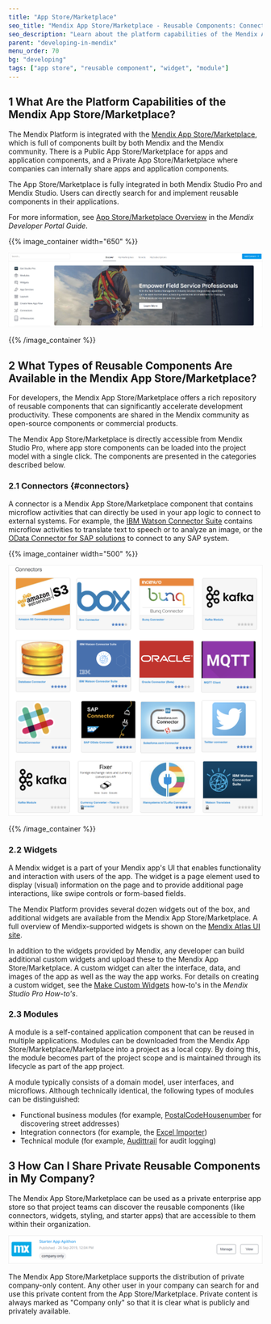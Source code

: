 ```yaml
---
title: "App Store/Marketplace"
seo_title: "Mendix App Store/Marketplace - Reusable Components: Connectors & Widgets"
seo_description: "Learn about the platform capabilities of the Mendix App Store/Marketplace & about the reusable components such as connectors, widgets & modules that can be found there."
parent: "developing-in-mendix"
menu_order: 70
bg: "developing"
tags: ["app store", "reusable component", "widget", "module"]
---
```


## 1 What Are the Platform Capabilities of the Mendix App Store/Marketplace?

The Mendix Platform is integrated with the [Mendix App Store/Marketplace](https://appstore.home.mendix.com/index3.html), which is full of components built by both Mendix and the Mendix community. There is a Public App Store/Marketplace for apps and application components, and a Private App Store/Marketplace where companies can internally share apps and application components.

The App Store/Marketplace is fully integrated in both Mendix Studio Pro and Mendix Studio. Users can directly search for and implement reusable components in their applications.

For more information, see [App Store/Marketplace Overview](https://docs.mendix.com/developerportal/app-store/app-store-overview) in the *Mendix Developer Portal Guide*.

{{% image_container width="650" %}}

![App Store/Marketplace](attachments/app-store.jpg)

{{% /image_container %}}

## 2 What Types of Reusable Components Are Available in the Mendix App Store/Marketplace?

For developers, the Mendix App Store/Marketplace offers a rich repository of reusable components that can significantly accelerate development productivity. These components are shared in the Mendix community as open-source components or commercial products.

The Mendix App Store/Marketplace is directly accessible from Mendix Studio Pro, where app store components can be loaded into the project model with a single click. The components are presented in the categories described below.

### 2.1 Connectors {#connectors}

A connector is a Mendix App Store/Marketplace component that contains microflow activities that can directly be used in your app logic to connect to external systems. For example, the [IBM Watson Connector Suite](https://appstore.home.mendix.com/link/app/2860/) contains microflow activities to translate text to speech or to analyze an image, or the [OData Connector for SAP solutions](https://appstore.home.mendix.com/link/app/74525/) to connect to any SAP system.

{{% image_container width="500" %}}

![App Store/Marketplace Connectors](attachments/app-store-connectors.png)

{{% /image_container %}}

### 2.2 Widgets

A Mendix widget is a part of your Mendix app's UI that enables functionality and interaction with users of the app. The widget is a page element used to display (visual) information on the page and to provide additional page interactions, like swipe controls or form-based fields.

The Mendix Platform provides several dozen widgets out of the box, and additional widgets are available from the Mendix App Store/Marketplace. A full overview of Mendix-supported widgets is shown on the [Mendix Atlas UI site](https://atlas.mendix.com/p/widgets).

In addition to the widgets provided by Mendix, any developer can build additional custom widgets and upload these to the Mendix App Store/Marketplace. A custom widget can alter the interface, data, and images of the app as well as the way the app works. For details on creating a custom widget, see the [Make Custom Widgets](https://docs.mendix.com/howto/extensibility/widget-development) how-to's in the *Mendix Studio Pro How-to's*.

### 2.3 Modules


A module is a self-contained application component that can be reused in multiple applications. Modules can be downloaded from the Mendix App Store/Marketplace/Marketplace into a project as a local copy. By doing this, the module becomes part of the project scope and is maintained through its lifecycle as part of the app project.

A module typically consists of a domain model, user interfaces, and microflows. Although technically identical, the following types of modules can be distinguished:

* Functional business modules (for example, [PostalCodeHousenumber](https://appstore.home.mendix.com/link/app/105751/) for discovering street addresses)
* Integration connectors (for example, the [Excel Importer](https://appstore.home.mendix.com/link/app/72/))
* Technical module (for example, [Audittrail](https://appstore.home.mendix.com/link/app/138/) for audit logging)

## 3 How Can I Share Private Reusable Components in My Company?

The Mendix App Store/Marketplace can be used as a private enterprise app store so that project teams can discover the reusable components (like connectors, widgets, styling, and starter apps) that are accessible to them within their organization.

![Private App Store/Marketplace](attachments/app-store-company.png)

The Mendix App Store/Marketplace supports the distribution of private company-only content. Any other user in your company can search for and use this private content from the App Store/Marketplace. Private content is always marked as "Company only" so that it is clear what is publicly and privately available.
